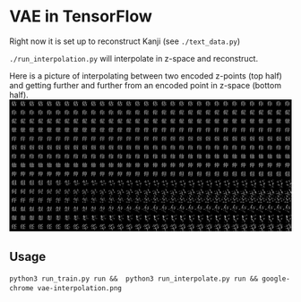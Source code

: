 # VAE in TensorFlow
Right now it is set up to reconstruct Kanji (see `./text_data.py`)

`./run_interpolation.py` will interpolate in z-space and reconstruct.

Here is a picture of interpolating between two encoded z-points (top half) and getting further and further from an encoded point in z-space (bottom half).
![alt text](./vae-interpolation.png)

## Usage
` python3 run_train.py run &&  python3 run_interpolate.py run && google-chrome vae-interpolation.png `
